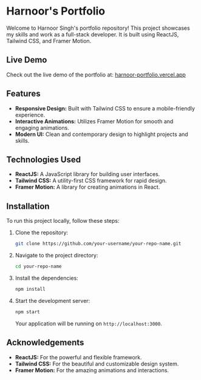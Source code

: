 # Harnoor's Portfolio

Welcome to Harnoor Singh's portfolio repository! This project showcases my skills and work as a full-stack developer. It is built using ReactJS, Tailwind CSS, and Framer Motion.

## Live Demo

Check out the live demo of the portfolio at: [harnoor-portfolio.vercel.app](https://harnoor-portfolio.vercel.app)

## Features

- **Responsive Design:** Built with Tailwind CSS to ensure a mobile-friendly experience.
- **Interactive Animations:** Utilizes Framer Motion for smooth and engaging animations.
- **Modern UI:** Clean and contemporary design to highlight projects and skills.

## Technologies Used

- **ReactJS:** A JavaScript library for building user interfaces.
- **Tailwind CSS:** A utility-first CSS framework for rapid design.
- **Framer Motion:** A library for creating animations in React.

## Installation

To run this project locally, follow these steps:

1. Clone the repository:

    ```bash
    git clone https://github.com/your-username/your-repo-name.git
    ```

2. Navigate to the project directory:

    ```bash
    cd your-repo-name
    ```

3. Install the dependencies:

    ```bash
    npm install
    ```

4. Start the development server:

    ```bash
    npm start
    ```

    Your application will be running on `http://localhost:3000`.


## Acknowledgements

- **ReactJS:** For the powerful and flexible framework.
- **Tailwind CSS:** For the beautiful and customizable design system.
- **Framer Motion:** For the amazing animations and interactions.


